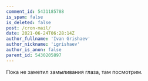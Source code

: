 ```yaml
---
comment_id: 5431185788
is_spam: false
is_deleted: false
post: /cron-mail/
date: 2021-06-24T06:28:14Z
author_fullname: 'Ivan Grishaev'
author_nickname: 'igrishaev'
author_is_anon: false
parent_id: 5430205897
---
```


<p>Пока не заметил замыливания глаза, там посмотрим.</p>
